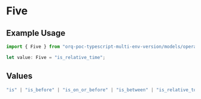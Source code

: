 # Five

## Example Usage

```typescript
import { Five } from "orq-poc-typescript-multi-env-version/models/operations";

let value: Five = "is_relative_time";
```

## Values

```typescript
"is" | "is_before" | "is_on_or_before" | "is_between" | "is_relative_today" | "is_relative_time" | "is_empty" | "is_not_empty"
```